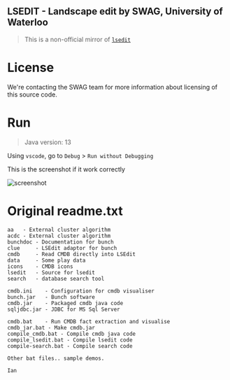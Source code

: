 LSEDIT - Landscape edit by SWAG, University of Waterloo
---

> This is a non-official mirror of [`lsedit`](https://www.swag.uwaterloo.ca/lsedit/)

# License
We're contacting the SWAG team for more information about licensing of this source code.

# Run

> Java version: 13

Using `vscode`, go to `Debug` > `Run without Debugging`

This is the screenshot if it work correctly

![screenshot](https://i.imgur.com/V2Pv5lD.png)

# Original readme.txt

```
aa   - External cluster algorithm
acdc - External cluster algorithm
bunchdoc - Documentation for bunch
clue     - LSEdit adaptor for bunch
cmdb     - Read CMDB directly into LSEdit
data     - Some play data
icons    - CMDB icons
lsedit   - Source for lsedit
search   - database search tool

cmdb.ini    - Configuration for cmdb visualiser
bunch.jar   - Bunch software
cmdb.jar    - Packaged cmdb java code
sqljdbc.jar - JDBC for MS Sql Server

cmdb.bat    - Run CMDB fact extraction and visualise
cmdb_jar.bat - Make cmdb.jar
compile_cmdb.bat - Compile cmdb java code
compile_lsedit.bat - Compile lsedit code
compile-search.bat - Compile search code

Other bat files.. sample demos.

Ian
```